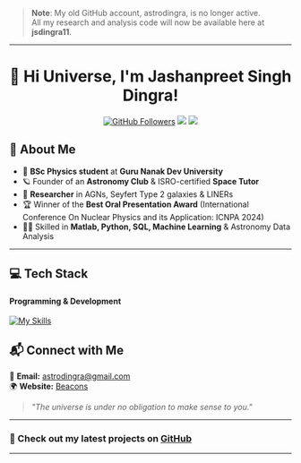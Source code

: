 <!-- Add a cover image (Replace with your own hosted image URL) -->
> **Note**: My old GitHub account, astrodingra, is no longer active.  
> All my research and analysis code will now be available here at **jsdingra11**.

---

<h1 align="center">👋 Hi Universe, I'm Jashanpreet Singh Dingra!</h1>

<p align="center">
  <a href="https://github.com/jsdingra11"><img src="https://img.shields.io/github/followers/jsdingra11?style=social" alt="GitHub Followers"></a>
  <a href="mailto:astrodingra@gmail.com"><img src="https://img.shields.io/badge/Email-astrodingra%40gmail.com-red?style=flat-square&logo=gmail"></a>
  <a href="https://www.linkedin.com/in/jashanpreet-singh-dingra-2046b4206/"><img src="https://img.shields.io/badge/LinkedIn-Jashanpreet-blue?style=flat-square&logo=linkedin"></a>
</p>

## 🌟 About Me  

- 🔭 **BSc Physics student** at **Guru Nanak Dev University**  
- 🪐 Founder of an **Astronomy Club** & ISRO-certified **Space Tutor**  
- 🌌 **Researcher** in AGNs, Seyfert Type 2 galaxies & LINERs  
- 🏆 Winner of the **Best Oral Presentation Award** (International Conference On Nuclear Physics and its Application: ICNPA 2024)  
- 👨‍💻 Skilled in **Matlab, Python, SQL, Machine Learning** & Astronomy Data Analysis  

---

## 💻 Tech Stack  

#### Programming & Development  
[![My Skills](https://skillicons.dev/icons?i=matlab,python,julia,latex,r,mysql,html,css,php,js,flask,cpp,arduino&perline=4)](https://www.linkedin.com/in/jashanpreet-singh-dingra-2046b4206/)

## 📬 Connect with Me  

📧 **Email:** [astrodingra@gmail.com](mailto:astrodingra@gmail.com)  
🌍 **Website:** [Beacons](https://beacons.ai/astrodingra)

> *"The universe is under no obligation to make sense to you."*  

---

### 🚀 Check out my latest projects on [GitHub](https://github.com/jsdingra11)  

---
